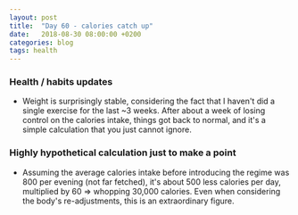 ```yaml
---
layout: post
title:  "Day 60 - calories catch up"
date:   2018-08-30 08:00:00 +0200
categories: blog
tags: health
---
```


### Health / habits updates
- Weight is surprisingly stable, considering the fact that I haven't did a single exercise for the last ~3 weeks. After about a week of losing control on the calories intake, things got back to normal, and it's a simple calculation that you just cannot ignore.

### Highly hypothetical calculation just to make a point
- Assuming the average calories intake before introducing the regime was 800 per evening (not far fetched), it's about 500 less calories per day, multiplied by 60 => whopping 30,000 calories. Even when considering the body's re-adjustments, this is an extraordinary figure.
